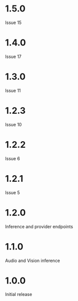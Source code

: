 # 1.5.0
Issue 15

# 1.4.0
Issue 17

# 1.3.0
Issue 11

# 1.2.3
Issue 10

# 1.2.2
Issue 6

# 1.2.1
Issue 5

# 1.2.0
Inference and provider endpoints

# 1.1.0
Audio and Vision inference 

# 1.0.0
Initial release
